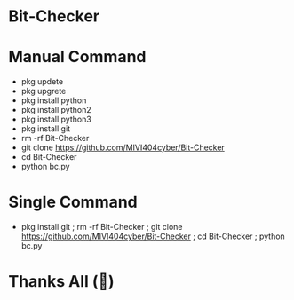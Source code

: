 # Bit-Checker
# Manual Command
- pkg updete
- pkg upgrete
- pkg install python
- pkg install python2
- pkg install python3
- pkg install git
- rm -rf Bit-Checker
- git clone https://github.com/MIVI404cyber/Bit-Checker
- cd Bit-Checker
- python bc.py
# Single Command
- pkg install git ; rm -rf Bit-Checker ; git clone https://github.com/MIVI404cyber/Bit-Checker ; cd Bit-Checker ; python bc.py
# Thanks All (💝)
